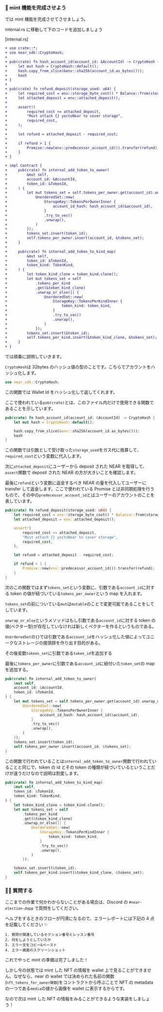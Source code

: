### 🍵 mint 機能を完成させよう

では mint 機能を完成させてさせましょう。

internal.rs に移動して下のコードを追加しましょう

[internal.rs]

```diff
+ use crate::*;
+ use near_sdk::CryptoHash;
+ 
+ pub(crate) fn hash_account_id(account_id: &AccountId) -> CryptoHash {
+     let mut hash = CryptoHash::default();
+     hash.copy_from_slice(&env::sha256(account_id.as_bytes()));
+     hash
+ }
+ 
+ pub(crate) fn refund_deposit(storage_used: u64) {
+     let required_cost = env::storage_byte_cost() * Balance::from(storage_used);
+     let attached_deposit = env::attached_deposit();
+ 
+     assert!(
+         required_cost <= attached_deposit,
+         "Must attach {} yoctoNear to cover storage",
+         required_cost,
+     );
+ 
+     let refund = attached_deposit - required_cost;
+ 
+     if refund > 1 {
+         Promise::new(env::predecessor_account_id()).transfer(refund);
+     }
+ }

+ impl Contract {
+     pub(crate) fn internal_add_token_to_owner(
+         &mut self,
+         account_id: &AccountId,
+         token_id: &TokenId,
+     ) {
+         let mut tokens_set = self.tokens_per_owner.get(account_id).unwrap_or_else(|| {
+             UnorderedSet::new(
+                 StorageKey::TokensPerOwnerInner {
+                     account_id_hash: hash_account_id(&account_id),
+                 }
+                 .try_to_vec()
+                 .unwrap(),
+             )
+         });
+         tokens_set.insert(token_id);
+         self.tokens_per_owner.insert(account_id, &tokens_set);
+     }
+ 
+     pub(crate) fn internal_add_token_to_kind_map(
+         &mut self,
+         token_id: &TokenId,
+         token_kind: TokenKind,
+     ) {
+         let token_kind_clone = token_kind.clone();
+         let mut tokens_set = self
+             .tokens_per_kind
+             .get(&token_kind_clone)
+             .unwrap_or_else(|| {
+                 UnorderedSet::new(
+                     StorageKey::TokensPerKindInner {
+                         token_kind: token_kind,
+                     }
+                     .try_to_vec()
+                     .unwrap(),
+                 )
+             });
+         tokens_set.insert(&token_id);
+         self.tokens_per_kind.insert(&token_kind_clone, &tokens_set);
+     }
+ }

```

では順番に説明していきます。

`CryptoHash`は 32bytes のハッシュ値の型のことです。こちらでアカウントをハッシュ化します。

```rust
use near_sdk::CryptoHash;
```

この関数では Wallet Id をハッシュ化して返してくれます。

ここで使われている`pub(crate)`とは、このファイル内だけで使用できる関数であることを示しています。

```rust
pub(crate) fn hash_account_id(account_id: &AccountId) -> CryptoHash {
    let mut hash = CryptoHash::default();

    hash.copy_from_slice(&env::sha256(account_id.as_bytes()));
    hash
}
```

この関数では引数として受け取った`storage_used`をガス代に換算して、`required_cost`という変数に代入します。

次に`attached_deposit`にユーザーから deposit された NEAR を取得して、`assert`関数で deposit された NEAR の方が大きいことを確認します。

最後に`refund`という変数に返金するべき NEAR の量を代入してユーザーに transfer して返金します。ここで使われている Promise とは非同期処理を行うもので、その中の`predecessor_account_id`とはユーザーのアカウントのことを表しています。

```rust
pub(crate) fn refund_deposit(storage_used: u64) {
    let required_cost = env::storage_byte_cost() * Balance::from(storage_used);
    let attached_deposit = env::attached_deposit();

    assert!(
        required_cost <= attached_deposit,
        "Must attach {} yoctoNear to cover storage",
        required_cost,
    );

    let refund = attached_deposit - required_cost;

    if refund > 1 {
        Promise::new(env::predecessor_account_id()).transfer(refund);
    }
}
```

次のこの関数ではまず`tokens_set`という変数に、引数である`account_id`に対する token の値が紐づいている`tokens_per_owner`という map を入れます。

`tokens_set`の前についている`mut`は`mutable`のことで変更可能であることをしてしています。

`unwrap_or_else`というメソッドはもし引数である`account_id`に対する token の値(ベクター型)が存在していなければ新しくベクターを作るというものである。

`UnorderedSet`の`{}`では引数である`account_id`をハッシュ化した値によってユニークなストレージの接頭辞を作り出す目的がある。

その後変数`tokens_set`に引数である`token_id`を追加する

最後に`tokens_per_owner`に引数である`account_id`に紐付いた`token_set`の map を追加する。

```rust
pub(crate) fn internal_add_token_to_owner(
    &mut self,
    account_id: &AccountId,
    token_id: &TokenId,
) {
    let mut tokens_set = self.tokens_per_owner.get(account_id).unwrap_or_else(|| {
        UnorderedSet::new(
            StorageKey::TokensPerOwnerInner {
                account_id_hash: hash_account_id(&account_id),
            }
            .try_to_vec()
            .unwrap(),
        )
    });
    tokens_set.insert(token_id);
    self.tokens_per_owner.insert(account_id, &tokens_set);
}
```

この関数で行われていることは`internal_add_token_to_owner`関数で行われていることと同じで、token の id とその token の種類が紐づいているということだけが違うだけなので説明は割愛します。

```rust
pub(crate) fn internal_add_token_to_kind_map(
    &mut self,
    token_id: &TokenId,
    token_kind: TokenKind,
) {
    let token_kind_clone = token_kind.clone();
    let mut tokens_set = self
        .tokens_per_kind
        .get(&token_kind_clone)
        .unwrap_or_else(|| {
            UnorderedSet::new(
                StorageKey::TokensPerKindInner {
                    token_kind: token_kind,
                }
                .try_to_vec()
                .unwrap(),
            )
        });

    tokens_set.insert(&token_id);
    self.tokens_per_kind.insert(&token_kind_clone, &tokens_set);
}
```

### 🙋‍♂️ 質問する

ここまでの作業で何かわからないことがある場合は、Discord の `#near-election-dapp` で質問をしてください。

ヘルプをするときのフローが円滑になるので、エラーレポートには下記の 4 点を記載してください ✨

```
1. 質問が関連しているセクション番号とレッスン番号
2. 何をしようとしていたか
3. エラー文をコピー&ペースト
4. エラー画面のスクリーンショット
```

これでやっと mint の準備は完了しました！

しかし今の状態では mint した NFT の情報を wallet 上で見ることができません。なぜなら、near の wallet では決められた名前の関数(`nft_tokens_for_owner関数`)をコントラクトから呼ぶことで NFT の metadata の一つである`media`の値から画像を wallet に表示するからです。

なので次は mint した NFT の情報をみることができるような実装をしましょう！
